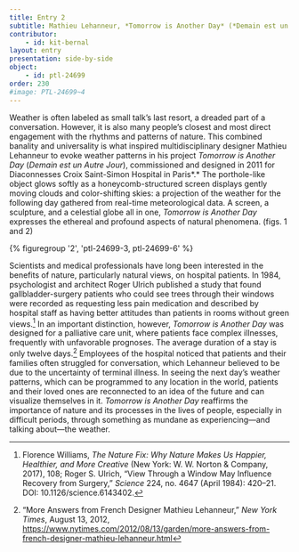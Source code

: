 ```yaml
---
title: Entry 2
subtitle: Mathieu Lehanneur, *Tomorrow is Another Day* (*Demain est un Autre Jour*), 2011
contributor:
    - id: kit-bernal
layout: entry
presentation: side-by-side
object: 
    - id: ptl-24699
order: 230
#image: PTL-24699~4
---
```


Weather is often labeled as small talk’s last resort, a dreaded part of a conversation. However, it is also many people’s closest and most direct engagement with the rhythms and patterns of nature. This combined banality and universality is what inspired multidisciplinary designer Mathieu Lehanneur to evoke weather patterns in his project *Tomorrow is Another Day* (*Demain est un Autre Jour*), commissioned and designed in 2011 for Diaconnesses Croix Saint-Simon Hospital in Paris*.* The porthole-like object glows softly as a honeycomb-structured screen displays gently moving clouds and color-shifting skies: a projection of the weather for the following day gathered from real-time meteorological data. A screen, a sculpture, and a celestial globe all in one, *Tomorrow is Another Day* expresses the ethereal and profound aspects of natural phenomena. (figs. 1 and 2)

{% figuregroup '2', 'ptl-24699-3, ptl-24699-6' %}

Scientists and medical professionals have long been interested in the benefits of nature, particularly natural views, on hospital patients. In 1984, psychologist and architect Roger Ulrich published a study that found gallbladder-surgery patients who could see trees through their windows were recorded as requesting less pain medication and described by hospital staff as having better attitudes than patients in rooms without green views.[^1] In an important distinction, however, *Tomorrow is Another Day* was designed for a palliative care unit, where patients face complex illnesses, frequently with unfavorable prognoses. The average duration of a stay is only twelve days.[^2] Employees of the hospital noticed that patients and their families often struggled for conversation, which Lehanneur believed to be due to the uncertainty of terminal illness. In seeing the next day’s weather patterns, which can be programmed to any location in the world, patients and their loved ones are reconnected to an idea of the future and can visualize themselves in it. *Tomorrow is Another Day* reaffirms the importance of nature and its processes in the lives of people, especially in difficult periods, through something as mundane as experiencing—and talking about—the weather.

[^1]: Florence Williams, *The Nature Fix: Why Nature Makes Us Happier, Healthier, and More Creative* (New York: W. W. Norton & Company, 2017), 108; Roger S. Ulrich, “View Through a Window May Influence Recovery from Surgery,” *Science* 224, no. 4647 (April 1984): 420–21. DOI: 10.1126/science.6143402.

[^2]: “More Answers from French Designer Mathieu Lehanneur,” *New York Times*, August 13, 2012, <https://www.nytimes.com/2012/08/13/garden/more-answers-from-french-designer-mathieu-lehanneur.html>
